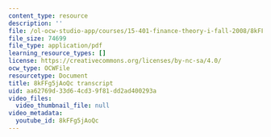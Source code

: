 ```yaml
---
content_type: resource
description: ''
file: /ol-ocw-studio-app/courses/15-401-finance-theory-i-fall-2008/8kFFg5jAoQc_transcript.pdf
file_size: 74699
file_type: application/pdf
learning_resource_types: []
license: https://creativecommons.org/licenses/by-nc-sa/4.0/
ocw_type: OCWFile
resourcetype: Document
title: 8kFFg5jAoQc transcript
uid: aa62769d-33d6-4cd3-9f81-dd2ad400293a
video_files:
  video_thumbnail_file: null
video_metadata:
  youtube_id: 8kFFg5jAoQc
---
```

